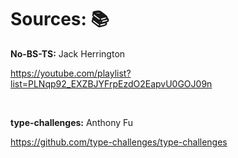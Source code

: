 # Sources: 📚

**No-BS-TS:** Jack Herrington

https://youtube.com/playlist?list=PLNqp92_EXZBJYFrpEzdO2EapvU0GOJ09n

&nbsp;

**type-challenges:** Anthony Fu

https://github.com/type-challenges/type-challenges